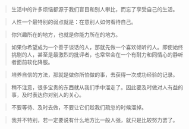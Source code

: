 >生活中的许多烦恼都源于我们盲目和别人攀比，而忘了享受自己的生活。

>人性一个最特别的弱点就是：在意别人如何看待自己。

>你兴趣所在的地方，也就是你能力所在的地方。

>如果你希望成为一个善于谈话的人，那就先做一个喜欢倾听的人。即使始终挑剔的人，甚至是最激烈的批评者，也常常会在一个有耐力和同情心的静听者面前软化降服。

>培养自信的方法，那就是做你所怕做的事，去获得一次成功经验的记录。

>稍不注意，很多宝贵的东西就从我们手中溜走了。因此要及时做对人有益的事，及时表达你对别人的关心。

>不要等待、及时去做，不要让它们趁我们疏忽的时候溜掉。

>我并不特别，若一定要说有什么地方比一般人强，就只是比较努力罢了。


